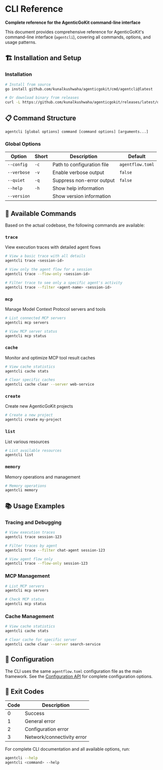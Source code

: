# CLI Reference

**Complete reference for the AgenticGoKit command-line interface**

This document provides comprehensive reference for AgenticGoKit's command-line interface (`agentcli`), covering all commands, options, and usage patterns.

## 🏗️ Installation and Setup

### Installation

```bash
# Install from source
go install github.com/kunalkushwaha/agenticgokit/cmd/agentcli@latest

# Or download binary from releases
curl -L https://github.com/kunalkushwaha/agenticgokit/releases/latest/download/agentcli-${OS}-${ARCH}.tar.gz | tar xz
```

## 📋 Command Structure

```
agentcli [global options] command [command options] [arguments...]
```

### Global Options

| Option | Short | Description | Default |
|--------|-------|-------------|---------|
| `--config` | `-c` | Path to configuration file | `agentflow.toml` |
| `--verbose` | `-v` | Enable verbose output | `false` |
| `--quiet` | `-q` | Suppress non-error output | `false` |
| `--help` | `-h` | Show help information | |
| `--version` |  | Show version information | |

## 🚀 Available Commands

Based on the actual codebase, the following commands are available:

### `trace`
View execution traces with detailed agent flows

```bash
# View a basic trace with all details
agentcli trace <session-id>

# View only the agent flow for a session
agentcli trace --flow-only <session-id>

# Filter trace to see only a specific agent's activity
agentcli trace --filter <agent-name> <session-id>
```

### `mcp`
Manage Model Context Protocol servers and tools

```bash
# List connected MCP servers
agentcli mcp servers

# View MCP server status
agentcli mcp status
```

### `cache`
Monitor and optimize MCP tool result caches

```bash
# View cache statistics
agentcli cache stats

# Clear specific caches
agentcli cache clear --server web-service
```

### `create`
Create new AgenticGoKit projects

```bash
# Create a new project
agentcli create my-project
```

### `list`
List various resources

```bash
# List available resources
agentcli list
```

### `memory`
Memory operations and management

```bash
# Memory operations
agentcli memory
```

## 📚 Usage Examples

### Tracing and Debugging

```bash
# View execution traces
agentcli trace session-123

# Filter traces by agent
agentcli trace --filter chat-agent session-123

# View agent flow only
agentcli trace --flow-only session-123
```

### MCP Management

```bash
# List MCP servers
agentcli mcp servers

# Check MCP status
agentcli mcp status
```

### Cache Management

```bash
# View cache statistics
agentcli cache stats

# Clear cache for specific server
agentcli cache clear --server search-service
```

## 🔧 Configuration

The CLI uses the same `agentflow.toml` configuration file as the main framework. See the [Configuration API](api/configuration.md) for complete configuration options.

## 📝 Exit Codes

| Code | Description |
|------|-------------|
| 0 | Success |
| 1 | General error |
| 2 | Configuration error |
| 3 | Network/connectivity error |

For complete CLI documentation and all available options, run:

```bash
agentcli --help
agentcli <command> --help
```